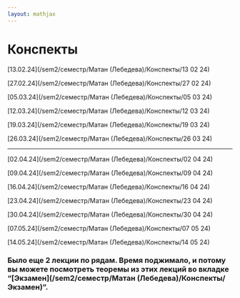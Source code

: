 ```yaml
---  
layout: mathjax  
---  
```

  
# Конспекты  
  
[13.02.24](/sem2/семестр/Матан (Лебедева)/Конспекты/13 02 24)  
  
[27.02.24](/sem2/семестр/Матан (Лебедева)/Конспекты/27 02 24)  
  
[05.03.24](/sem2/семестр/Матан (Лебедева)/Конспекты/05 03 24)  
  
[12.03.24](/sem2/семестр/Матан (Лебедева)/Конспекты/12 03 24)  
  
[19.03.24](/sem2/семестр/Матан (Лебедева)/Конспекты/19 03 24)  
  
[26.03.24](/sem2/семестр/Матан (Лебедева)/Конспекты/26 03 24)  
  
---  
  
[02.04.24](/sem2/семестр/Матан (Лебедева)/Конспекты/02 04 24)  
  
[09.04.24](/sem2/семестр/Матан (Лебедева)/Конспекты/09 04 24)  
  
[16.04.24](/sem2/семестр/Матан (Лебедева)/Конспекты/16 04 24)  
  
[23.04.24](/sem2/семестр/Матан (Лебедева)/Конспекты/23 04 24)  
  
[30.04.24](/sem2/семестр/Матан (Лебедева)/Конспекты/30 04 24)  
  
[07.05.24](/sem2/семестр/Матан (Лебедева)/Конспекты/07 05 24)  
  
[14.05.24](/sem2/семестр/Матан (Лебедева)/Конспекты/14 05 24)  
  
### Было еще $2$ лекции по рядам. Время поджимало, и потому вы можете посмотреть теоремы из этих лекций во вкладке “[Экзамен](/sem2/семестр/Матан (Лебедева)/Конспекты/Экзамен)”.  
